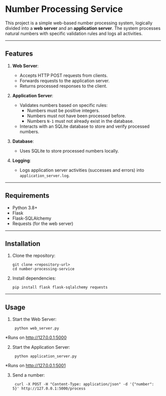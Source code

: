# Number Processing Service

This project is a simple web-based number processing system, logically divided into a **web server** and an **application server**. The system processes natural numbers with specific validation rules and logs all activities.

---

## Features

1. **Web Server**:
   - Accepts HTTP POST requests from clients.
   - Forwards requests to the application server.
   - Returns processed responses to the client.

2. **Application Server**:
   - Validates numbers based on specific rules:
     - Numbers must be positive integers.
     - Numbers must not have been processed before.
     - Numbers `N-1` must not already exist in the database.
   - Interacts with an SQLite database to store and verify processed numbers.

3. **Database**:
   - Uses SQLite to store processed numbers locally.

4. **Logging**:
   - Logs application server activities (successes and errors) into `application_server.log`.

---

## Requirements

- Python 3.8+
- Flask
- Flask-SQLAlchemy
- Requests (for the web server)

---

## Installation

1. Clone the repository:
   ```
   git clone <repository-url>
   cd number-processing-service
   ```

2. Install dependencies:
   ```
   pip install flask flask-sqlalchemy requests
   ```

---

## Usage

1. Start the Web Server:
   ```
    python web_server.py
   ```
*Runs on http://127.0.0.1:5000

2. Start the Application Server:
   ```
    python application_server.py
   ```
*Runs on http://127.0.0.1:5001

3. Send a number:
   ```
    curl -X POST -H "Content-Type: application/json" -d '{"number": 5}' http://127.0.0.1:5000/process
   ```
 
